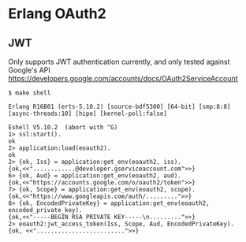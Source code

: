 Erlang OAuth2
=============

JWT
---

Only supports JWT authentication currently, and only tested against Google's API https://developers.google.com/accounts/docs/OAuth2ServiceAccount

```
$ make shell

Erlang R16B01 (erts-5.10.2) [source-bdf5300] [64-bit] [smp:8:8] [async-threads:10] [hipe] [kernel-poll:false]

Eshell V5.10.2  (abort with ^G)
1> ssl:start().
ok
2> application:load(eoauth2).
ok
2> {ok, Iss} = application:get_env(eoauth2, iss).
{ok,<<"............@developer.gserviceaccount.com">>}
6> {ok, Aud} = application:get_env(eoauth2, aud).
{ok,<<"https://accounts.google.com/o/oauth2/token">>}
7> {ok, Scope} = application:get_env(eoauth2, scope).
{ok,<<"https://www.googleapis.com/auth/.........">>}
8> {ok, EncodedPrivateKey} = application:get_env(eoauth2, encoded_private_key).
{ok,<<"-----BEGIN RSA PRIVATE KEY-----\n.........">>}
2> eoauth2:jwt_access_token(Iss, Scope, Aud, EncodedPrivateKey).
{ok, <<".........................">>}
```
